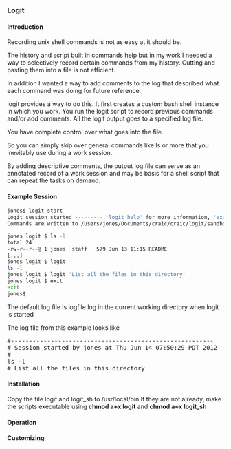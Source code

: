 ### Logit

#### Introduction

Recording unix shell commands is not as easy at it should be. 

The history and script built in commands help but in my work I needed a way to selectively record 
certain commands from my history. Cutting and pasting them into a file is not efficient. 

In addition I wanted a way to add comments to the log that described what each command was doing for future reference.

logit provides a way to do this. It first creates a custom bash shell instance in which you work. You run the logit
script to record previous commands and/or add comments. All the logit output goes to a specified log file.

You have complete control over what goes into the file.

So you can simply skip over general commands like ls or more that you inevitably use during a work session.

By adding descriptive comments, the output log file can serve as an annotated record of a work session and may be basis
for a shell script that can repeat the tasks on demand.



#### Example Session

```bash
jones$ logit start
Logit session started --------- 'logit help' for more information, 'exit' to end session
Commands are written to /Users/jones/Documents/craic/craic/logit/sandbox/logit.log

jones logit $ ls -l 
total 24
-rw-r--r--@ 1 jones  staff   579 Jun 13 11:15 README
[...]
jones logit $ logit
ls -l 
jones logit $ logit 'List all the files in this directory'
jones logit $ exit
exit
jones$
```

The default log file is logfile.log in the current working directory when logit is started

The log file from this example looks like
<pre>
#--------------------------------------------------------
# Session started by jones at Thu Jun 14 07:50:29 PDT 2012
#
ls -l 
# List all the files in this directory
</pre>

#### Installation

Copy the file logit and logit_sh to /usr/local/bin
If they are not already, make the scripts executable using __chmod a+x logit__ and __chmod a+x logit_sh__

#### Operation



#### Customizing